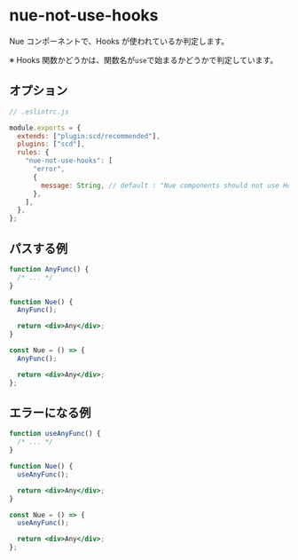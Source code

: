 # nue-not-use-hooks

Nue コンポーネントで、Hooks が使われているか判定します。

※ Hooks 関数かどうかは、関数名が`use`で始まるかどうかで判定しています。

## オプション

```js
// .eslintrc.js

module.exports = {
  extends: ["plugin:scd/recommended"],
  plugins: ["scd"],
  rules: {
    "nue-not-use-hooks": [
      "error",
      {
        message: String, // default : "Nue components should not use Hooks"
      },
    ],
  },
};
```

## パスする例

```jsx
function AnyFunc() {
  /* ... */
}

function Nue() {
  AnyFunc();

  return <div>Any</div>;
}

const Nue = () => {
  AnyFunc();

  return <div>Any</div>;
};
```

## エラーになる例

```jsx
function useAnyFunc() {
  /* ... */
}

function Nue() {
  useAnyFunc();

  return <div>Any</div>;
}

const Nue = () => {
  useAnyFunc();

  return <div>Any</div>;
};
```
